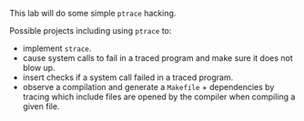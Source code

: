 This lab will do some simple `ptrace` hacking.

Possible projects including using `ptrace` to:
 - implement `strace`.
 - cause system calls to fail in a traced program and make sure it does
   not blow up.
 - insert checks if a system call failed in a traced program.
 - observe a compilation and generate a `Makefile` + dependencies by tracing
    which include files are opened by the compiler when compiling a given 
    file.
